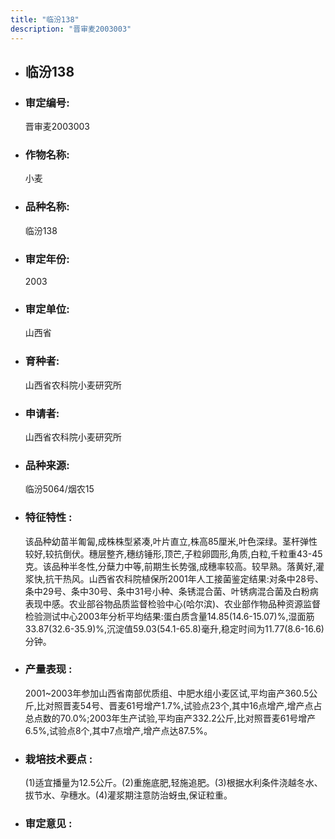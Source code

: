 ```yaml
---
title: "临汾138"
description: "晋审麦2003003"
---
```

* ## 临汾138
* ###  审定编号:  
   晋审麦2003003

*  ### 作物名称:  
   小麦

*   ###  品种名称: 
    临汾138

*   ### 审定年份: 
    2003

*   ### 审定单位:  
    山西省

*   ### 育种者:  
    山西省农科院小麦研究所

*   ### 申请者:  
    山西省农科院小麦研究所

*   ### 品种来源:  
    临汾5064/烟农15

*   ### 特征特性 : 
    该品种幼苗半匍匐,成株株型紧凑,叶片直立,株高85厘米,叶色深绿。茎杆弹性较好,较抗倒伏。穗层整齐,穗纺锤形,顶芒,子粒卵圆形,角质,白粒,千粒重43-45克。该品种半冬性,分蘖力中等,前期生长势强,成穗率较高。较早熟。落黄好,灌浆快,抗干热风。山西省农科院植保所2001年人工接菌鉴定结果:对条中28号、条中29号、条中30号、条中31号小种、条锈混合菌、叶锈病混合菌及白粉病表现中感。农业部谷物品质监督检验中心(哈尔滨)、农业部作物品种资源监督检验测试中心2003年分析平均结果:蛋白质含量14.85(14.6-15.07)%,湿面筋33.87(32.6-35.9)%,沉淀值59.03(54.1-65.8)毫升,稳定时间为11.77(8.6-16.6)分钟。

*   ### 产量表现 : 
    2001~2003年参加山西省南部优质组、中肥水组小麦区试,平均亩产360.5公斤,比对照晋麦54号、晋麦61号增产1.7%,试验点23个,其中16点增产,增产点占总点数的70.0%;2003年生产试验,平均亩产332.2公斤,比对照晋麦61号增产6.5%,试验点8个,其中7点增产,增产点达87.5%。

*   ### 栽培技术要点 : 
    (1)适宜播量为12.5公斤。(2)重施底肥,轻施追肥。(3)根据水利条件浇越冬水、拔节水、孕穗水。(4)灌浆期注意防治蚜虫,保证粒重。

*   ### 审定意见 : 
    
